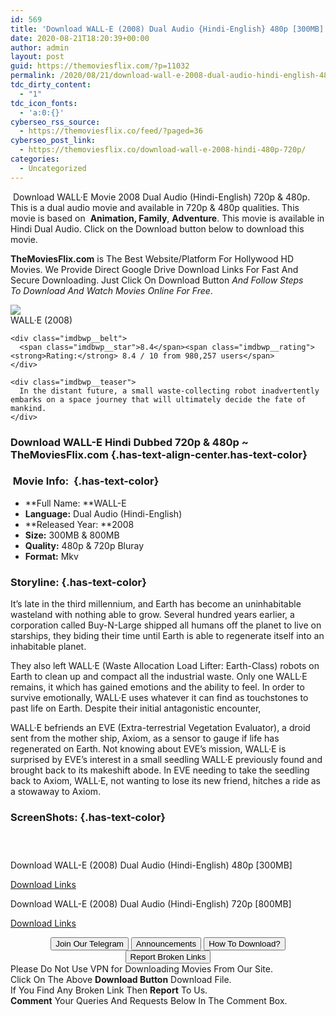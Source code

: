 ```yaml
---
id: 569
title: 'Download WALL-E (2008) Dual Audio {Hindi-English} 480p [300MB] || 720p [800MB]'
date: 2020-08-21T18:20:39+00:00
author: admin
layout: post
guid: https://themoviesflix.com/?p=11032
permalink: /2020/08/21/download-wall-e-2008-dual-audio-hindi-english-480p-300mb-720p-800mb/
tdc_dirty_content:
  - "1"
tdc_icon_fonts:
  - 'a:0:{}'
cyberseo_rss_source:
  - https://themoviesflix.co/feed/?paged=36
cyberseo_post_link:
  - https://themoviesflix.co/download-wall-e-2008-hindi-480p-720p/
categories:
  - Uncategorized
---
```

&nbsp;Download WALL·E&nbsp;Movie&nbsp;2008 Dual Audio (Hindi-English)&nbsp;720p&nbsp;&&nbsp;480p. This is&nbsp;a&nbsp;dual audio&nbsp;movie and available in&nbsp;720p&nbsp;&&nbsp;480p&nbsp;qualities. This movie is based on &nbsp;**Animation, Family**,&nbsp;**Adventure**. This movie is available in Hindi Dual Audio. Click on the Download button below to download this movie.

**TheMoviesFlix.com**&nbsp;is The Best Website/Platform For Hollywood HD Movies. We Provide Direct Google Drive Download Links For Fast And Secure Downloading. Just Click On Download Button&nbsp;_And Follow Steps To&nbsp;Download And Watch Movies Online For Free_.

<div class="imdbwp imdbwp--movie dark">
  <div class="imdbwp__thumb">
    <a class="imdbwp__link" target="_blank" title="WALL·E" href="https://www.imdb.com/title/tt0910970/" rel="nofollow noopener noreferrer"><img class="imdbwp__img" src="https://m.media-amazon.com/images/M/MV5BMjExMTg5OTU0NF5BMl5BanBnXkFtZTcwMjMxMzMzMw@@._V1_SX300.jpg" /></a>
  </div>
  
  <div class="imdbwp__content">
    <div class="imdbwp__header">
      <span class="imdbwp__title">WALL·E</span> (2008)
    </div>
    
    <div class="imdbwp__belt">
      <span class="imdbwp__star">8.4</span><span class="imdbwp__rating"><strong>Rating:</strong> 8.4 / 10 from 980,257 users</span>
    </div>
    
    <div class="imdbwp__teaser">
      In the distant future, a small waste-collecting robot inadvertently embarks on a space journey that will ultimately decide the fate of mankind.
    </div>
  </div>
</div>

### Download WALL-E Hindi&nbsp;Dubbed 720p & 480p ~ TheMoviesFlix.com {.has-text-align-center.has-text-color}

### &nbsp;Movie Info:&nbsp; {.has-text-color}

  * **Full Name:&nbsp;**WALL-E
  * **Language:**&nbsp;Dual Audio (Hindi-English)
  * **Released Year:&nbsp;**2008
  * **Size:**&nbsp;300MB & 800MB
  * **Quality:**&nbsp;480p & 720p Bluray
  * **Format:**&nbsp;Mkv

### Storyline: {.has-text-color}

It’s late in the third millennium, and Earth has become an uninhabitable wasteland with nothing able to grow. Several hundred years earlier, a corporation called Buy-N-Large shipped all humans off the planet to live on starships, they biding their time until Earth is able to regenerate itself into an inhabitable planet.

They also left WALL·E (Waste Allocation Load Lifter: Earth-Class) robots on Earth to clean up and compact all the industrial waste. Only one WALL·E remains, it which has gained emotions and the ability to feel. In order to survive emotionally, WALL·E uses whatever it can find as touchstones to past life on Earth. Despite their initial antagonistic encounter,

WALL·E befriends an EVE (Extra-terrestrial Vegetation Evaluator), a droid sent from the mother ship, Axiom, as a sensor to gauge if life has regenerated on Earth. Not knowing about EVE’s mission, WALL·E is surprised by EVE’s interest in a small seedling WALL·E previously found and brought back to its makeshift abode. In EVE needing to take the seedling back to Axiom, WALL·E, not wanting to lose its new friend, hitches a ride as a stowaway to Axiom.

### ScreenShots: {.has-text-color}

<div class="wp-block-image">
  <figure class="aligncenter"><img src="https://i.imgur.com/qTsBYWp.jpg" alt /></figure>
</div>

<div class="wp-block-image">
  <figure class="aligncenter"><img src="https://i.imgur.com/9YoC2VD.jpg" alt /></figure>
</div>

<div class="wp-block-image">
  <figure class="aligncenter"><img src="https://i.imgur.com/XJmR8cD.jpg" alt /></figure>
</div>

<p class="has-text-align-center has-text-color has-medium-font-size">
  Download&nbsp;WALL-E (2008) Dual Audio (Hindi-English)&nbsp;480p&nbsp;[300MB]
</p>

<span class="mb-center maxbutton-3-center"><span class="maxbutton-3-container mb-container"><a class="maxbutton-3 maxbutton maxbutton-post-button" target="_blank" rel="nofollow noopener noreferrer" href="https://coinquint.com/a7430/"><span class="mb-text">Download Links</span></a></span></span>

<p class="has-text-align-center has-text-color has-medium-font-size">
  Download&nbsp;WALL-E (2008) Dual Audio (Hindi-English)&nbsp;720p&nbsp;[800MB]
</p>

<span class="mb-center maxbutton-3-center"><span class="maxbutton-3-container mb-container"><a class="maxbutton-3 maxbutton maxbutton-post-button" target="_blank" rel="nofollow noopener noreferrer" href="https://coinquint.com/a7435/"><span class="mb-text">Download Links</span></a></span></span>

<center>
</center>

<center>
  <a href="https://t.me/themoviesflixcom" target="_blank" data-wpel-link="external" rel="nofollow external noopener noreferrer"><button class="button button5">Join Our Telegram</button></a> <a href="https://themoviesflix.co/download-wall-e-2008-hindi-480p-720p/#" target="_blank" data-wpel-link="external" rel="nofollow external noopener noreferrer"><button class="button button5">Announcements</button></a> <a href="https://themoviesflix.com/how-to-download/" target="_blank" data-wpel-link="external" rel="nofollow external noopener noreferrer"><button class="button button5">How To Download?</button></a> <a href="https://themoviesflix.co/download-wall-e-2008-hindi-480p-720p/#" target="_blank" data-wpel-link="external" rel="nofollow external noopener noreferrer"><button class="button button5">Report Broken Links</button></a>
</center>

<div class="alert alert-danger">
  Please Do Not Use VPN for Downloading Movies From Our Site.
</div>

<div class="alert alert-success">
  Click On The Above <strong>Download Button</strong> Download File.
</div>

<div class="alert alert-warning">
  If You Find Any Broken Link Then <strong>Report</strong> To Us.
</div>

<div class="alert alert-info">
  <strong>Comment</strong> Your Queries And Requests Below In The Comment Box.
</div>